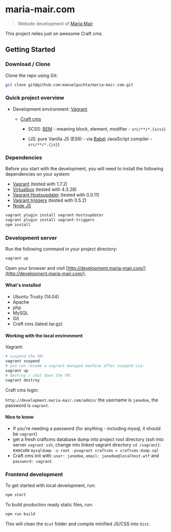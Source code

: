 # maria-mair.com

> Website development of [Maria Mair](https://maria-mair.com/)

This project relies just on awesome Craft cms.

## Getting Started

### Download / Clone

Clone the repo using Git:

```bash
git clone git@github.com:manuelpuchta/maria-mair.com.git
```

### Quick project overview

* Development environment: [Vagrant](http://www.vagrantup.com)

  * [Craft cms](https://craftcms.com/)

    * SCSS: [BEM](http://csswizardry.com/2013/01/mindbemding-getting-your-head-round-bem-syntax/) - meaning block, element, modifier - `src/**/*.{scss}`

    * (JS: pure Vanilla JS (ES6) - via [Babel](https://babeljs.io/) JavaScript compiler  - `src/**/*.{js}`)

### Dependencies

Before you start with the development, you will need to install the following dependencies on your system:

- [Vagrant](http://www.vagrantup.com/downloads.html) (tested with 1.7.2)
- [Virtualbox](https://www.virtualbox.org/wiki/Downloads) (tested with 4.3.28)
- [Vagrant Hostsupdater](https://github.com/cogitatio/vagrant-hostsupdater) (tested with 0.0.11)
- [Vagrant triggers](https://github.com/emyl/vagrant-triggers) (tested with 0.5.2)
- [Node JS](http://nodejs.org)

```bash
vagrant plugin install vagrant-hostsupdater
vagrant plugin install vagrant-triggers
npm install
```

### Development server

Run the following command in your project directory:

```bash
vagrant up
```

Open your browser and visit [http://development.maria-mair.com/](http://development.maria-mair.com/).

#### What's installed

+ Ubuntu Trusty (14.04)
+ Apache
+ php
+ MySQL
+ Git
+ Craft cms (latest.tar.gz)

#### Working with the local environment

Vagrant:

```bash
# suspend the VM:
vagrant suspend
# you can resume a vagrant managed machine after suspend via:
vagrant up
# destroy / shut down the VM:
vagrant destroy
```

Craft cms login:

`http://development.maria-mair.com/admin/` the username is `janedoe`, the password is `vagrant`.

#### Nice to know

* If you're needing a password (for anything - including mysql, it should be `vagrant`)
* get a fresh craftcms database dump into project root directory (ssh into server `vagrant ssh`, change into linked vagrant directory `cd /vagrant`): execute `mysqldump -u root -pvagrant craftcms > craftcms-dump.sql`
* Craft cms init with: `user: janedoe`, `email: janedoe@localhost.wtf` and `password: vagrant`.

### Frontend development

To get started with local development, run:

```bash
npm start
```

To build production ready static files, run:

```bash
npm run build
```

This will clean the `dist` folder and compile minified JS/CSS into `dist`.
